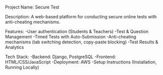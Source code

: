Project Name: Secure Test

Description: 
    A web-based platform for conducting secure online tests with anti-cheating mechanisms.

Features:
    -User authentication (Students & Teachers)
    -Test & Question Management
    -Timed Tests with Auto-Submission
    -Anti-cheating mechanisms (tab switching detection, copy-paste blocking)
    -Test Results & Analytics

Tech Stack:
    -Backend: Django, PostgreSQL
    -Frontend: HTML/CSS/JavaScript
    -Deployment: AWS
    -Setup Instructions (Installation, Running Locally)
